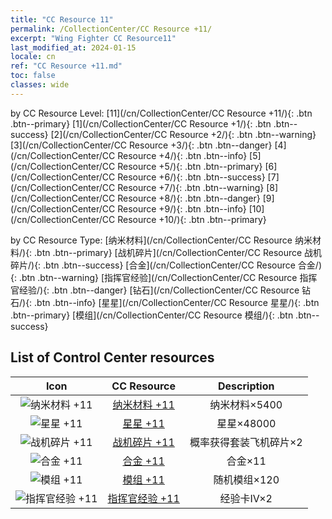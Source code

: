 ```yaml
---
title: "CC Resource 11"
permalink: /CollectionCenter/CC Resource +11/
excerpt: "Wing Fighter CC Resource11"
last_modified_at: 2024-01-15
locale: cn
ref: "CC Resource +11.md"
toc: false
classes: wide
---
```


  by CC Resource Level:  [11](/cn/CollectionCenter/CC Resource +11/){: .btn .btn--primary}   [1](/cn/CollectionCenter/CC Resource +1/){: .btn .btn--success}   [2](/cn/CollectionCenter/CC Resource +2/){: .btn .btn--warning}   [3](/cn/CollectionCenter/CC Resource +3/){: .btn .btn--danger}   [4](/cn/CollectionCenter/CC Resource +4/){: .btn .btn--info}   [5](/cn/CollectionCenter/CC Resource +5/){: .btn .btn--primary}   [6](/cn/CollectionCenter/CC Resource +6/){: .btn .btn--success}   [7](/cn/CollectionCenter/CC Resource +7/){: .btn .btn--warning}   [8](/cn/CollectionCenter/CC Resource +8/){: .btn .btn--danger}   [9](/cn/CollectionCenter/CC Resource +9/){: .btn .btn--info}   [10](/cn/CollectionCenter/CC Resource +10/){: .btn .btn--primary} 

  by CC Resource Type:  [纳米材料](/cn/CollectionCenter/CC Resource 纳米材料/){: .btn .btn--primary}   [战机碎片](/cn/CollectionCenter/CC Resource 战机碎片/){: .btn .btn--success}   [合金](/cn/CollectionCenter/CC Resource 合金/){: .btn .btn--warning}   [指挥官经验](/cn/CollectionCenter/CC Resource 指挥官经验/){: .btn .btn--danger}   [钻石](/cn/CollectionCenter/CC Resource 钻石/){: .btn .btn--info}   [星星](/cn/CollectionCenter/CC Resource 星星/){: .btn .btn--primary}   [模组](/cn/CollectionCenter/CC Resource 模组/){: .btn .btn--success} 

## List of Control Center resources

  |   Icon |      CC Resource        |   Description   |
  |:------:|:---------------:|:---------------:|
  | ![纳米材料 +11](/images/cc/CC_纳米材料_6_p.png) | [纳米材料 +11](/cn/CollectionCenter/纳米材料_11/) | 纳米材料×5400 |
  | ![星星 +11](/images/cc/CC_星星_6_p.png) | [星星 +11](/cn/CollectionCenter/星星_11/) | 星星×48000 |
  | ![战机碎片 +11](/images/cc/CC_战机碎片_6_p.png) | [战机碎片 +11](/cn/CollectionCenter/战机碎片_11/) | 概率获得套装飞机碎片×2 |
  | ![合金 +11](/images/cc/CC_合金_6_p.png) | [合金 +11](/cn/CollectionCenter/合金_11/) | 合金×11 |
  | ![模组 +11](/images/cc/CC_模组_6_p.png) | [模组 +11](/cn/CollectionCenter/模组_11/) | 随机模组×120 |
  | ![指挥官经验 +11](/images/cc/CC_指挥官经验_6_p.png) | [指挥官经验 +11](/cn/CollectionCenter/指挥官经验_11/) | 经验卡IV×2 |
